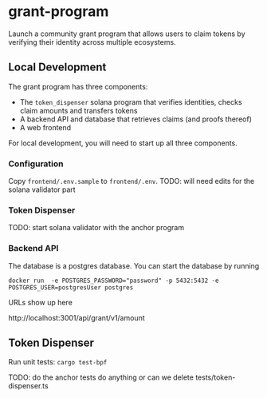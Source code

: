 # grant-program

Launch a community grant program that allows users to claim tokens by verifying their identity across multiple ecosystems.

## Local Development

The grant program has three components: 
* The `token_dispenser` solana program that verifies identities, checks claim amounts and transfers tokens
* A backend API and database that retrieves claims (and proofs thereof)
* A web frontend

For local development, you will need to start up all three components.

### Configuration

Copy `frontend/.env.sample` to `frontend/.env`. TODO: will need edits for the solana validator part 

### Token Dispenser

TODO: start solana validator with the anchor program


### Backend API

The database is a postgres database. You can start the database by running

```
docker run  -e POSTGRES_PASSWORD="password" -p 5432:5432 -e POSTGRES_USER=postgresUser postgres
```


URLs show up here

http://localhost:3001/api/grant/v1/amount

## Token Dispenser

Run unit tests:
```cargo test-bpf```



TODO: do the anchor tests do anything or can we delete tests/token-dispenser.ts



